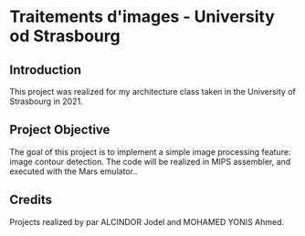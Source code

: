 # Traitements d'images - University od Strasbourg

## Introduction

This project was realized for my architecture class taken in the University of Strasbourg in 2021.

## Project Objective

The goal of this project is to implement a simple image processing feature: image contour detection. The code will be realized in MIPS assembler, and executed with the Mars emulator..


## Credits

Projects realized by  par ALCINDOR Jodel and MOHAMED YONIS Ahmed.
